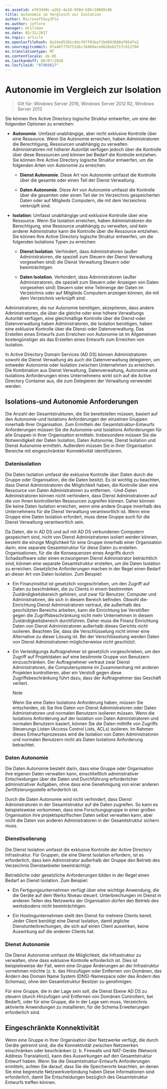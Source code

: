 ```yaml
---
ms.assetid: ef63d40c-a262-4a18-938d-b95c10680c0b
title: Autonomie im Vergleich zur Isolation
author: MicrosoftGuyJFlo
ms.author: joflore
manager: mtillman
ms.date: 05/31/2017
ms.topic: article
ms.openlocfilehash: 8a24ad5301c9dcf67f01baf1b6893688af664fa2
ms.sourcegitcommit: dfa48f77b751dbc34409aced628eb2f17c912f08
ms.translationtype: MT
ms.contentlocale: de-DE
ms.lasthandoff: 08/07/2020
ms.locfileid: "87969817"
---
```

# <a name="autonomy-vs-isolation"></a>Autonomie im Vergleich zur Isolation

>Gilt für: Windows Server 2016, Windows Server 2012 R2, Windows Server 2012

Sie können Ihre Active Directory logische Struktur entwerfen, um eine der folgenden Optionen zu erreichen:

-   **Autonomie**. Umfasst unabhängige, aber nicht exklusive Kontrolle über eine Ressource. Wenn Sie Autonomie erreichen, haben Administratoren die Berechtigung, Ressourcen unabhängig zu verwalten. Administratoren mit höherer Autorität verfügen jedoch über die Kontrolle über diese Ressourcen und können bei Bedarf die Kontrolle entziehen. Sie können Ihre Active Directory logische Struktur entwerfen, um die folgenden Arten von Autonomie zu erreichen:

    -   **Dienst Autonomie**. Diese Art von Autonomie umfasst die Kontrolle über die gesamte oder einen Teil der Dienst Verwaltung.

    -   **Daten Autonomie**. Diese Art von Autonomie umfasst die Kontrolle über die gesamten oder einen Teil der im Verzeichnis gespeicherten Daten oder auf Mitglieds Computern, die mit dem Verzeichnis verknüpft sind.

-   **Isolation**: Umfasst unabhängige und exklusive Kontrolle über eine Ressource. Wenn Sie Isolation erreichen, haben Administratoren die Berechtigung, eine Ressource unabhängig zu verwalten, und kein anderer Administrator kann die Kontrolle über die Ressource entziehen. Sie können Ihre Active Directory logische Struktur entwerfen, um die folgenden Isolations Typen zu erreichen:

    -   **Dienst Isolation**. Verhindert, dass Administratoren (außer Administratoren, die speziell zum Steuern der Dienst Verwaltung vorgesehen sind) die Dienst Verwaltung Steuern oder beeinträchtigen.

    -   **Daten Isolation**. Verhindert, dass Administratoren (außer Administratoren, die speziell zum Steuern oder Anzeigen von Daten vorgesehen sind) Steuern oder eine Teilmenge der Daten im Verzeichnis oder auf Mitglieds Computern anzeigen können, die mit dem Verzeichnis verknüpft sind.

Administratoren, die nur Autonomie benötigen, akzeptieren, dass andere Administratoren, die über die gleiche oder eine höhere Verwaltungs Autorität verfügen, eine gleichmäßige Kontrolle über die Dienst-oder Datenverwaltung haben Administratoren, die Isolation benötigen, haben eine exklusive Kontrolle über die Dienst-oder Datenverwaltung. Das Erstellen eines Entwurfs zum Erreichen von Autonomie ist im Allgemeinen kostengünstiger als das Erstellen eines Entwurfs zum Erreichen von Isolation.

In Active Directory Domain Services (AD DS) können Administratoren sowohl die Dienst Verwaltung als auch die Datenverwaltung delegieren, um entweder Autonomie oder Isolation zwischen Unternehmen zu erreichen. Die Kombination aus Dienst Verwaltung, Datenverwaltung, Autonomie und Isolations Anforderungen eines Unternehmens wirkt sich auf die Active Directory Container aus, die zum Delegieren der Verwaltung verwendet werden.

## <a name="isolation-and-autonomy-requirements"></a>Isolations-und Autonomie Anforderungen
Die Anzahl der Gesamtstrukturen, die Sie bereitstellen müssen, basiert auf den Autonomie-und Isolations Anforderungen der einzelnen Gruppen innerhalb Ihrer Organisation. Zum Ermitteln der Gesamtstruktur-Entwurfs Anforderungen müssen Sie die Autonomie-und Isolations Anforderungen für alle Gruppen in Ihrer Organisation ermitteln. Insbesondere müssen Sie die Notwendigkeit der Daten Isolation, Daten Autonomie, Dienst Isolation und Dienst Autonomie ermitteln. Außerdem müssen Sie in Ihrer Organisation Bereiche mit eingeschränkter Konnektivität identifizieren.

### <a name="data-isolation"></a>Datenisolation
Die Daten Isolation umfasst die exklusive Kontrolle über Daten durch die Gruppe oder Organisation, die die Daten besitzt. Es ist wichtig zu beachten, dass Dienst Administratoren die Möglichkeit haben, die Kontrolle über eine Ressource von Daten Administratoren zu entfernen. -Und-Daten Administratoren können nicht verhindern, dass Dienst Administratoren auf die von Ihnen kontrollierten Ressourcen zugreifen können. Daher können Sie keine Daten Isolation erreichen, wenn eine andere Gruppe innerhalb des Unternehmens für die Dienst Verwaltung verantwortlich ist. Wenn eine Gruppe eine Daten Isolation erfordert, muss diese Gruppe auch für die Dienst Verwaltung verantwortlich sein.

Da Daten, die in AD DS und auf mit AD DS verbundenen Computern gespeichert sind, nicht von Dienst Administratoren isoliert werden können, besteht die einzige Möglichkeit für eine Gruppe innerhalb einer Organisation darin, eine separate Gesamtstruktur für diese Daten zu erstellen. Organisationen, für die die Konsequenzen eines Angriffs durch Schadsoftware oder einen erzwungenen Dienst Administrator beträchtlich sind, können eine separate Gesamtstruktur erstellen, um die Daten Isolation zu erreichen. Gesetzliche Anforderungen machen in der Regel einen Bedarf an dieser Art von Daten Isolation. Zum Beispiel:

-   Ein Finanzinstitut ist gesetzlich vorgeschrieben, um den Zugriff auf Daten zu beschränken, die zu Clients in einem bestimmten Zuständigkeitsbereich gehören, und zwar für Benutzer, Computer und Administratoren, die sich in diesem Bereich befinden. Obwohl die-Einrichtung Dienst Administratoren vertraut, die außerhalb des geschützten Bereichs arbeiten, kann die Einrichtung bei Verstößen gegen die Zugriffsbeschränkung nicht mehr Unternehmen in diesem Zuständigkeitsbereich durchführen. Daher muss die Finanz Einrichtung Daten von Dienst Administratoren außerhalb dieses Gerichts nicht isolieren. Beachten Sie, dass die Verschlüsselung nicht immer eine Alternative zu dieser Lösung ist. Bei der Verschlüsselung werden Daten von Dienst Administratoren möglicherweise nicht geschützt.

-   Ein Verteidigungs Auftragnehmer ist gesetzlich vorgeschrieben, um den Zugriff auf Projektdaten auf eine bestimmte Gruppe von Benutzern einzuschränken. Der Auftragnehmer vertraut zwar Dienst Administratoren, die Computersysteme im Zusammenhang mit anderen Projekten kontrollieren, aber ein Verstoß gegen diese Zugriffsbeschränkung führt dazu, dass der Auftragnehmer das Geschäft verliert.

    > [!NOTE]
    > Wenn Sie eine Daten Isolations Anforderung haben, müssen Sie entscheiden, ob Sie Ihre Daten von Dienst Administratoren oder Daten Administratoren und normalen Benutzern isolieren müssen. Wenn die Isolations Anforderung auf der Isolation von Daten Administratoren und normalen Benutzern basiert, können Sie die Daten mithilfe von Zugriffs Steuerungs Listen (Access Control Lists, ACLs) isolieren. Im Rahmen dieses Entwurfsprozesses wird die Isolation von Daten Administratoren und normalen Benutzern nicht als Daten Isolations Anforderung betrachtet.

### <a name="data-autonomy"></a>Daten Autonomie
Die Daten Autonomie besteht darin, dass eine Gruppe oder Organisation ihre eigenen Daten verwalten kann, einschließlich administrativer Entscheidungen über die Daten und Durchführung erforderlicher administrativer Aufgaben, ohne dass eine Genehmigung von einer anderen Zertifizierungsstelle erforderlich ist.

Durch die Daten Autonomie wird nicht verhindert, dass Dienst Administratoren in der Gesamtstruktur auf die Daten zugreifen. So kann es beispielsweise vorkommen, dass eine Forschungsgruppe in einer großen Organisation ihre projektspezifischen Daten selbst verwalten kann, aber nicht die Daten von anderen Administratoren in der Gesamtstruktur sichern muss.

### <a name="service-isolation"></a>Dienstisolierung
Die Dienst Isolation umfasst die exklusive Kontrolle der Active Directory Infrastruktur. Für Gruppen, die eine Dienst Isolation erfordern, ist es erforderlich, dass kein Administrator außerhalb der Gruppe den Betrieb des Verzeichnis Dienstanbieter beeinträchtigt.

Betriebliche oder gesetzliche Anforderungen bilden in der Regel einen Bedarf an Dienst Isolation. Zum Beispiel:

-   Ein Fertigungsunternehmen verfügt über eine wichtige Anwendung, die die Geräte auf dem Werks Niveau steuert. Unterbrechungen im Dienst in anderen Teilen des Netzwerks der Organisation dürfen den Betrieb des werksbodens nicht beeinträchtigen.

-   Ein Hostingunternehmen stellt den Dienst für mehrere Clients bereit. Jeder Client benötigt eine Dienst Isolation, damit jegliche Dienstunterbrechungen, die sich auf einen Client auswirken, keine Auswirkung auf die anderen Clients hat.

### <a name="service-autonomy"></a>Dienst Autonomie
Die Dienst Autonomie umfasst die Möglichkeit, die Infrastruktur zu verwalten, ohne dass exklusive Kontrolle erforderlich ist. Dies ist beispielsweise der Fall, wenn eine Gruppe Änderungen an der Infrastruktur vornehmen möchte (z. b. das Hinzufügen oder Entfernen von Domänen, das Ändern des Domain Name System (DNS)-Namespace oder das Ändern des Schemas), ohne den Gesamtstruktur Besitzer zu genehmigen.

Für eine Gruppe, die in der Lage sein soll, die Dienst Ebene AD DS zu steuern (durch Hinzufügen und Entfernen von Domänen Controllern, bei Bedarf), oder für eine Gruppe, die in der Lage sein muss, Verzeichnis aktivierte Anwendungen zu installieren, für die Schema Erweiterungen erforderlich sind.

## <a name="limited-connectivity"></a>Eingeschränkte Konnektivität
Wenn eine Gruppe in Ihrer Organisation über Netzwerke verfügt, die durch Geräte getrennt sind, die die Konnektivität zwischen Netzwerken einschränken oder beschränken (z. b. Firewalls und NAT-Geräte (Network Address Translation)), kann dies Auswirkungen auf den Gesamtstruktur Entwurf haben. Wenn Sie die Gesamtstruktur-Entwurfs Anforderungen ermitteln, achten Sie darauf, dass Sie die Speicherorte beachten, an denen Sie eine begrenzte Netzwerkverbindung haben Diese Informationen sind erforderlich, damit Sie Entscheidungen bezüglich des Gesamtstruktur Entwurfs treffen können.



